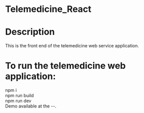 # Telemedicine_React
# Description <Br>
This is the front end of the telemedicine web service application. 
# To run the telemedicine web application:
npm i <br>
npm run build <br>
npm run dev <br>
Demo available at the --. <br>
